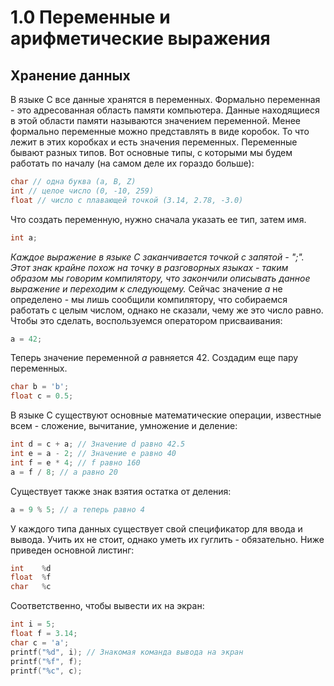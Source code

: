 # 1.0 Переменные и арифметические выражения

## Хранение данных
В языке С все данные хранятся в переменных. Формально переменная - это адресованная область памяти компьютера. Данные находящиеся в этой области памяти называются значением переменной.
Менее формально переменные можно представлять в виде коробок. То что лежит в этих коробках и есть значения переменных.
Переменные бывают разных типов. Вот основные типы, с которыми мы будем работать по началу (на самом деле их гораздо больше):
```c
char // одна буква (a, B, Z)
int // целое число (0, -10, 259)
float // число с плавающей точкой (3.14, 2.78, -3.0)
```
Что создать переменную, нужно сначала указать ее тип, затем имя.
```c
int a;
```
*Каждое выражение в языке С заканчивается точкой с запятой - ";". Этот знак крайне похож на точку в разговорных языках - таким образом мы говорим компилятору, что закончили описывать данное выражение и переходим к следующему.*
Сейчас значение *а* не определено - мы лишь сообщили компилятору, что собираемся работать с целым числом, однако не сказали, чему же это число равно. Чтобы это сделать, воспользуемся оператором присваивания: 
```c
a = 42;
```
Теперь значение переменной *а* равняется 42.
Создадим еще пару переменных.
```c
char b = 'b';
float c = 0.5;
```
В языке С существуют основные математические операции, известные всем - сложение, вычитание, умножение и деление:
```c
int d = c + a; // Значение d равно 42.5
int e = a - 2; // Значение e равно 40
int f = e * 4; // f равно 160
a = f / 8; // а равно 20
```
Существует также знак взятия остатка от деления:
```c
a = 9 % 5; // а теперь равно 4
```

У каждого типа данных существует свой спецификатор для ввода и вывода. Учить их не стоит, однако уметь их гуглить - обязательно.
Ниже приведен основной листинг:
```c
int    %d
float  %f
char   %c
```
Соответственно, чтобы вывести их на экран: 
```c
int i = 5;
float f = 3.14;
char c = 'a';
printf("%d", i); // Знакомая команда вывода на экран
printf("%f", f);
printf("%c", c);
```
